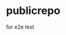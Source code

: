 # publicrepo
for e2e test




















































































































































































































































































































































































































































































































































































































































































































